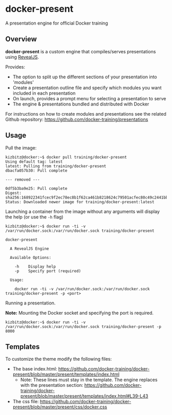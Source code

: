 # docker-present

A presentation engine for official Docker training

## Overview

**docker-present** is a custom engine that compiles/serves presentations using [RevealJS](http://lab.hakim.se/reveal-js/).

Provides:

- The option to split up the different sections of your presentation into 'modules'
- Create a presentation outline file and specify which modules you want included in each presentation
- On launch, provides a prompt menu for selecting a presentation to serve
- The engine & presentations bundled and distributed with Docker

For instructions on how to create modules and presentations see the related Github repository: https://github.com/docker-training/presentations

## Usage

Pull the image:

```
kizbitz@docker:~$ docker pull training/docker-present
Using default tag: latest
latest: Pulling from training/docker-present
dbacfa057b30: Pull complete

--- removed ---

0df5b3ba9e25: Pull complete
Digest: sha256:168922341fcec9f2ec78ec8b1f62ca461b8218624c79501acfec80c49c2441bb
Status: Downloaded newer image for training/docker-present:latest
```

Launching a container from the image without any arguments will display the help (or use the `-h` flag)

```
kizbitz@docker:~$ docker run -ti -v /var/run/docker.sock:/var/run/docker.sock training/docker-present

docker-present

  A RevealJS Engine

  Available Options:

    -h    Display help
    -p    Specify port (required)

  Usage:

    docker run -ti -v /var/run/docker.sock:/var/run/docker.sock training/docker-present -p <port>
```

Running a presentation.

**Note:** Mounting the Docker socket and specifying the port is required.

```
kizbitz@docker:~$ docker run -ti -v /var/run/docker.sock:/var/run/docker.sock training/docker-present -p 8000
```

## Templates

To customize the theme modify the following files:

- The base index.html: https://github.com/docker-training/docker-present/blob/master/present/templates/index.html
  - Note: These lines must stay in the template. The engine replaces with the presentation section: https://github.com/docker-training/docker-present/blob/master/present/templates/index.html#L39-L43
- The css file: https://github.com/docker-training/docker-present/blob/master/present/css/docker.css